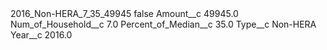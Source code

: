 <?xml version="1.0" encoding="UTF-8"?>
<CustomMetadata xmlns="http://soap.sforce.com/2006/04/metadata" xmlns:xsi="http://www.w3.org/2001/XMLSchema-instance" xmlns:xsd="http://www.w3.org/2001/XMLSchema">
    <label>2016_Non-HERA_7_35_49945</label>
    <protected>false</protected>
    <values>
        <field>Amount__c</field>
        <value xsi:type="xsd:double">49945.0</value>
    </values>
    <values>
        <field>Num_of_Household__c</field>
        <value xsi:type="xsd:double">7.0</value>
    </values>
    <values>
        <field>Percent_of_Median__c</field>
        <value xsi:type="xsd:double">35.0</value>
    </values>
    <values>
        <field>Type__c</field>
        <value xsi:type="xsd:string">Non-HERA</value>
    </values>
    <values>
        <field>Year__c</field>
        <value xsi:type="xsd:double">2016.0</value>
    </values>
</CustomMetadata>
